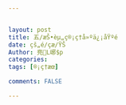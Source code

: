 ```yaml
---


layout: post
title: 五/æŠ•èµ„ç®¡ç†å»ºä¿¡åŸºé
date: çš„é/çæ/ŸŠ
Author: 兠L峫$p
categories: 
tags: [®¡ç†æœ]

comments: FALSE

---
```






#  

